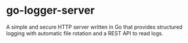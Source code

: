# go-logger-server
A simple and secure HTTP server written in Go that provides structured logging with automatic file rotation and a REST API to read logs.

